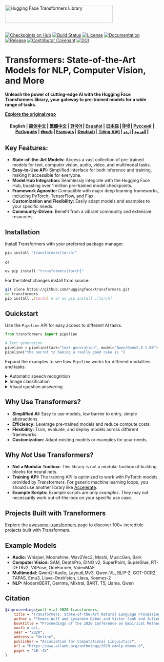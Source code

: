 <picture>
  <source media="(prefers-color-scheme: dark)" srcset="https://huggingface.co/datasets/huggingface/documentation-images/raw/main/transformers-logo-dark.svg">
  <source media="(prefers-color-scheme: light)" srcset="https://huggingface.co/datasets/huggingface/documentation-images/raw/main/transformers-logo-light.svg">
  <img alt="Hugging Face Transformers Library" src="https://huggingface.co/datasets/huggingface/documentation-images/raw/main/transformers-logo-light.svg" width="352" height="59" style="max-width: 100%;">
</picture>
<br/>
<br/>

[![Checkpoints on Hub](https://img.shields.io/endpoint?url=https://huggingface.co/api/shields/models&color=brightgreen)](https://huggingface.co/models)
[![Build Status](https://img.shields.io/circleci/build/github/huggingface/transformers/main)](https://circleci.com/gh/huggingface/transformers)
[![License](https://img.shields.io/github/license/huggingface/transformers.svg?color=blue)](https://github.com/huggingface/transformers/blob/main/LICENSE)
[![Documentation](https://img.shields.io/website/http/huggingface.co/docs/transformers/index.svg?down_color=red&down_message=offline&up_message=online)](https://huggingface.co/docs/transformers/index)
[![Release](https://img.shields.io/github/release/huggingface/transformers.svg)](https://github.com/huggingface/transformers/releases)
[![Contributor Covenant](https://img.shields.io/badge/Contributor%20Covenant-v2.0%20adopted-ff69b4.svg)](https://github.com/huggingface/transformers/blob/main/CODE_OF_CONDUCT.md)
[![DOI](https://zenodo.org/badge/latestdoi/155220641.svg)](https://zenodo.org/badge/latestdoi/155220641)

# Transformers: State-of-the-Art Models for NLP, Computer Vision, and More

**Unleash the power of cutting-edge AI with the Hugging Face Transformers library, your gateway to pre-trained models for a wide range of tasks.**

**[Explore the original repo](https://github.com/huggingface/transformers)**

<h4 align="center">
    <b>English</b> |
    <a href="https://github.com/huggingface/transformers/blob/main/i18n/README_zh-hans.md">简体中文</a> |
    <a href="https://github.com/huggingface/transformers/blob/main/i18n/README_zh-hant.md">繁體中文</a> |
    <a href="https://github.com/huggingface/transformers/blob/main/i18n/README_ko.md">한국어</a> |
    <a href="https://github.com/huggingface/transformers/blob/main/i18n/README_es.md">Español</a> |
    <a href="https://github.com/huggingface/transformers/blob/main/i18n/README_ja.md">日本語</a> |
    <a href="https://github.com/huggingface/transformers/blob/main/i18n/README_hd.md">हिन्दी</a> |
    <a href="https://github.com/huggingface/transformers/blob/main/i18n/README_ru.md">Русский</a> |
    <a href="https://github.com/huggingface/transformers/blob/main/i18n/README_pt-br.md">Português</a> |
    <a href="https://github.com/huggingface/transformers/blob/main/i18n/README_te.md">తెలుగు</a> |
    <a href="https://github.com/huggingface/transformers/blob/main/i18n/README_fr.md">Français</a> |
    <a href="https://github.com/huggingface/transformers/blob/main/i18n/README_de.md">Deutsch</a> |
    <a href="https://github.com/huggingface/transformers/blob/main/i18n/README_vi.md">Tiếng Việt</a> |
    <a href="https://github.com/huggingface/transformers/blob/main/i18n/README_ar.md">العربية</a> |
    <a href="https://github.com/huggingface/transformers/blob/main/i18n/README_ur.md">اردو</a> |
</h4>

## Key Features:

*   **State-of-the-Art Models:** Access a vast collection of pre-trained models for text, computer vision, audio, video, and multimodal tasks.
*   **Easy-to-Use API:** Simplified interface for both inference and training, making it accessible for everyone.
*   **Model Hub Integration:** Seamlessly integrate with the Hugging Face Hub, boasting over 1 million pre-trained model checkpoints.
*   **Framework Agnostic:** Compatible with major deep learning frameworks, including PyTorch, TensorFlow, and Flax.
*   **Customization and Flexibility:** Easily adapt models and examples to your specific needs.
*   **Community-Driven:** Benefit from a vibrant community and extensive resources.

## Installation

Install Transformers with your preferred package manager.

```bash
pip install "transformers[torch]"
```
or
```bash
uv pip install "transformers[torch]"
```

For the latest changes install from source:

```bash
git clone https://github.com/huggingface/transformers.git
cd transformers
pip install .[torch] # or uv pip install .[torch]
```

## Quickstart

Use the `Pipeline` API for easy access to different AI tasks.

```python
from transformers import pipeline

# Text generation
pipeline = pipeline(task="text-generation", model="Qwen/Qwen2.5-1.5B")
pipeline("the secret to baking a really good cake is ")
```

Expand the examples to see how `Pipeline` works for different modalities and tasks.

<details>
<summary>Automatic speech recognition</summary>

```py
from transformers import pipeline

pipeline = pipeline(task="automatic-speech-recognition", model="openai/whisper-large-v3")
pipeline("https://huggingface.co/datasets/Narsil/asr_dummy/resolve/main/mlk.flac")
{'text': ' I have a dream that one day this nation will rise up and live out the true meaning of its creed.'}
```

</details>

<details>
<summary>Image classification</summary>

<h3 align="center">
    <a><img src="https://huggingface.co/datasets/Narsil/image_dummy/raw/main/parrots.png"></a>
</h3>

```py
from transformers import pipeline

pipeline = pipeline(task="image-classification", model="facebook/dinov2-small-imagenet1k-1-layer")
pipeline("https://huggingface.co/datasets/Narsil/image_dummy/raw/main/parrots.png")
[{'label': 'macaw', 'score': 0.997848391532898},
 {'label': 'sulphur-crested cockatoo, Kakatoe galerita, Cacatua galerita',
  'score': 0.0016551691805943847},
 {'label': 'lorikeet', 'score': 0.00018523589824326336},
 {'label': 'African grey, African gray, Psittacus erithacus',
  'score': 7.85409429227002e-05},
 {'label': 'quail', 'score': 5.502637941390276e-05}]
```

</details>

<details>
<summary>Visual question answering</summary>


<h3 align="center">
    <a><img src="https://huggingface.co/datasets/huggingface/documentation-images/resolve/main/transformers/tasks/idefics-few-shot.jpg"></a>
</h3>

```py
from transformers import pipeline

pipeline = pipeline(task="visual-question-answering", model="Salesforce/blip-vqa-base")
pipeline(
    image="https://huggingface.co/datasets/huggingface/documentation-images/resolve/main/transformers/tasks/idefics-few-shot.jpg",
    question="What is in the image?",
)
[{'answer': 'statue of liberty'}]
```

</details>

## Why Use Transformers?

*   **Simplified AI:** Easy to use models, low barrier to entry, simple abstractions.
*   **Efficiency:** Leverage pre-trained models and reduce compute costs.
*   **Flexibility:** Train, evaluate, and deploy models across different frameworks.
*   **Customization:** Adapt existing models or examples for your needs.

## Why *Not* Use Transformers?

*   **Not a Modular Toolbox:**  This library is not a modular toolbox of building blocks for neural nets.
*   **Training API:** The training API is optimized to work with PyTorch models provided by Transformers. For generic machine learning loops, you should use another library like [Accelerate](https://huggingface.co/docs/accelerate).
*   **Example Scripts:**  Example scripts are only *examples*. They may not necessarily work out-of-the-box on your specific use case.

## Projects Built with Transformers

Explore the [awesome-transformers](./awesome-transformers.md) page to discover 100+ incredible projects built with Transformers.

## Example Models

*   **Audio:**  Whisper, Moonshine, Wav2Vec2, Moshi, MusicGen, Bark
*   **Computer Vision:** SAM, DepthPro, DINO v2, SuperPoint, SuperGlue, RT-DETRv2, VitPose, OneFormer, VideoMAE
*   **Multimodal:** Qwen2-Audio, LayoutLMv3, Qwen-VL, BLIP-2, GOT-OCR2, TAPAS, Emu3, Llava-OneVision, Llava, Kosmos-2
*   **NLP:** ModernBERT, Gemma, Mixtral, BART, T5, Llama, Qwen

## Citation

```bibtex
@inproceedings{wolf-etal-2020-transformers,
    title = "Transformers: State-of-the-Art Natural Language Processing",
    author = "Thomas Wolf and Lysandre Debut and Victor Sanh and Julien Chaumond and Clement Delangue and Anthony Moi and Pierric Cistac and Tim Rault and Rémi Louf and Morgan Funtowicz and Joe Davison and Sam Shleifer and Patrick von Platen and Clara Ma and Yacine Jernite and Julien Plu and Canwen Xu and Teven Le Scao and Sylvain Gugger and Mariama Drame and Quentin Lhoest and Alexander M. Rush",
    booktitle = "Proceedings of the 2020 Conference on Empirical Methods in Natural Language Processing: System Demonstrations",
    month = oct,
    year = "2020",
    address = "Online",
    publisher = "Association for Computational Linguistics",
    url = "https://www.aclweb.org/anthology/2020.emnlp-demos.6",
    pages = "38--45"
}
```